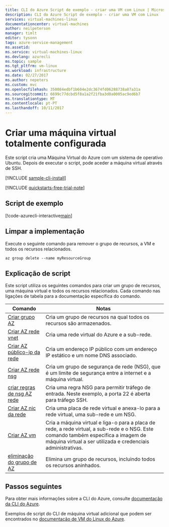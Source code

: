 ```yaml
---
title: CLI do Azure Script de exemplo - criar uma VM com Linux | Microsoft Docs
description: CLI do Azure Script de exemplo - criar uma VM com Linux
services: virtual-machines-linux
documentationcenter: virtual-machines
author: neilpeterson
manager: timlt
editor: tysonn
tags: azure-service-management
ms.assetid: 
ms.service: virtual-machines-linux
ms.devlang: azurecli
ms.topic: sample
ms.tgt_pltfrm: vm-linux
ms.workload: infrastructure
ms.date: 02/27/2017
ms.author: nepeters
ms.custom: mvc
ms.openlocfilehash: 350084edbf1b604e2dc3674fd06288738a87a31a
ms.sourcegitcommit: 6699c77dcbd5f8a1a2f21fba3d0a0005ac9ed6b7
ms.translationtype: MT
ms.contentlocale: pt-PT
ms.lasthandoff: 10/11/2017
---
```

# <a name="create-a-fully-configured-virtual-machine"></a>Criar uma máquina virtual totalmente configurada

Este script cria uma Máquina Virtual do Azure com um sistema de operativo Ubuntu. Depois de executar o script, pode aceder a máquina virtual através de SSH.

[!INCLUDE [sample-cli-install](../../../includes/sample-cli-install.md)]

[!INCLUDE [quickstarts-free-trial-note](../../../includes/quickstarts-free-trial-note.md)]

## <a name="sample-script"></a>Script de exemplo

[!code-azurecli-interactive[main](../../../cli_scripts/virtual-machine/create-vm-detailed/create-vm-detailed.sh "Quick Create VM")]

## <a name="clean-up-deployment"></a>Limpar a implementação 

Execute o seguinte comando para remover o grupo de recursos, a VM e todos os recursos relacionados.

```azurecli-interactive 
az group delete --name myResourceGroup
```

## <a name="script-explanation"></a>Explicação de script

Este script utiliza os seguintes comandos para criar um grupo de recursos, uma máquina virtual e todos os recursos relacionados. Cada comando nas ligações de tabela para a documentação específica do comando.

| Comando | Notas |
|---|---|
| [Criar grupo AZ](https://docs.microsoft.com/cli/azure/group#az_group_create) | Cria um grupo de recursos na qual todos os recursos são armazenados. |
| [Criar AZ rede vnet](https://docs.microsoft.com/cli/azure/network/vnet#az_network_vnet_create) | Cria uma rede virtual do Azure e a sub-rede. |
| [Criar AZ público-ip da rede](https://docs.microsoft.com/cli/azure/network/public-ip#az_network_public_ip_create) | Cria um endereço IP público com um endereço IP estático e um nome DNS associado. |
| [Criar AZ rede nsg](https://docs.microsoft.com/cli/azure/network/nsg#az_network_nsg_create) | Cria um grupo de segurança de rede (NSG), que é um limite de segurança entre a internet e a máquina virtual. |
| [criar regras de nsg AZ rede](https://docs.microsoft.com/cli/azure/network/nsg/rule#az_network_nsg_rule_create) | Cria uma regra NSG para permitir tráfego de entrada. Neste exemplo, a porta 22 é aberta para tráfego SSH. |
| [Criar AZ nic da rede](https://docs.microsoft.com/cli/azure/network/nic#az_network_nic_create) | Cria uma placa de rede virtual e anexa-lo para a rede virtual, uma sub-rede e um NSG. |
| [Criar AZ vm](https://docs.microsoft.com/cli/azure/vm#az_vm_create) | Cria a máquina virtual e liga-o para a placa de rede, a rede virtual, a sub-rede e o NSG. Este comando também especifica a imagem de máquina virtual a ser utilizada e credenciais administrativas.  |
| [eliminação do grupo de AZ](https://docs.microsoft.com/cli/azure/vm/extension#az_vm_extension_set) | Elimina um grupo de recursos, incluindo todos os recursos aninhados. |

## <a name="next-steps"></a>Passos seguintes

Para obter mais informações sobre a CLI do Azure, consulte [documentação da CLI do Azure](https://docs.microsoft.com/cli/azure/overview).

Exemplos de script do CLI de máquina virtual adicional que podem ser encontrados no [documentação de VM do Linux do Azure](../linux/cli-samples.md?toc=%2fazure%2fvirtual-machines%2flinux%2ftoc.json).
